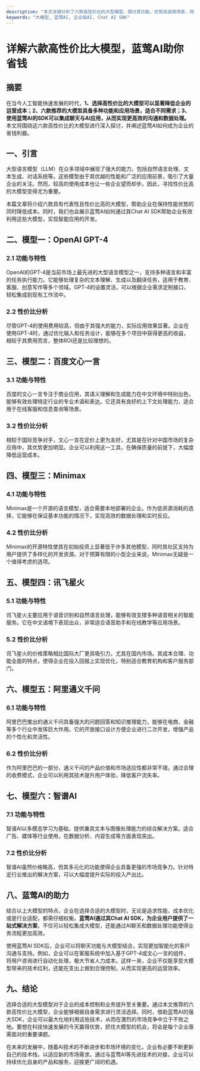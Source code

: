 ```yaml
---
description: "本文详细分析了六款高性价比的大型模型，探讨其功能、优势及适用场景，同时介绍了蓝莺AI如何帮助企业降低成本，提升效率。"
keywords: "大模型, 蓝莺AI, 企业级AI, Chat AI SDK"
---
```

# 详解六款高性价比大模型，蓝莺AI助你省钱

## 摘要

在当今人工智能快速发展的时代，**1、选择高性价比的大模型可以显著降低企业的运营成本；2、六款推荐的大模型具备多种功能和应用场景，适合不同需求；3、使用蓝莺AI的SDK可以集成聊天与AI应用，从而实现更高效的沟通和数据处理。** 本文将围绕这六款高性价比的大模型进行深入探讨，并阐述蓝莺AI如何成为企业的省钱利器。

## 一、引言

大型语言模型（LLM）在众多领域中展现了强大的能力，包括自然语言处理、文本生成、对话系统等。这些模型由于其优越的性能和广泛的应用前景，吸引了大量企业的关注。然而，较高的使用成本也让一些企业望而却步。因此，寻找性价比高的大模型变得尤为重要。

本篇文章将介绍六款具有代表性且性价比高的大模型，帮助企业在保持性能优势的同时降低成本。同时，我们也会展示蓝莺AI如何通过其Chat AI SDK帮助企业有效利用这些大模型，实现智能应用的开发。

## 二、模型一：OpenAI GPT-4

### 2.1 功能与特性

OpenAI的GPT-4是当前市场上最先进的大型语言模型之一，支持多种语言和丰富的任务执行能力。它能够处理复杂的文本理解、生成以及翻译任务，适用于教育、客服、创意写作等多个领域。GPT-4的设置灵活，可以根据企业需求定制接口，轻松集成到现有工作流中。

### 2.2 性价比分析

尽管GPT-4的使用费用较高，但由于其强大的能力，实际应用效果显著。企业在使用GPT-4时，通过优化输入和任务设计，能够在多个项目中获得更高的收益，相较于其费用而言，整体ROI还是比较理想的。

## 三、模型二：百度文心一言

### 3.1 功能与特性

百度的文心一言专注于商业应用，其语义理解和生成能力在中文环境中特别出色，能够有效处理特定行业的专业术语和表达。它还具有良好的上下文处理能力，适合用于在线客服和信息查询等场景。

### 3.2 性价比分析

相较于国际竞争对手，文心一言在定价上更为友好，尤其是在针对中国市场的复杂应用中，其优势更加明显。企业可以利用这一工具，在确保质量的前提下，大幅度降低运营成本。

## 四、模型三：Minimax

### 4.1 功能与特性

Minimax是一个开源的语言模型，适合需要本地部署的企业。作为低资源消耗的选择，它能够在保证基本功能的情况下，实现高效的数据处理和实时反应。

### 4.2 性价比分析

Minimax的开源特性使其在初始投资上显著低于许多其他模型，同时其社区支持为用户提供了多样化的开发资源。对于预算有限的小型企业来说，Minimax无疑是一个值得考虑的选项。

## 五、模型四：讯飞星火

### 5.1 功能与特性

讯飞星火主要应用于语音识别和自然语言处理，能够有效支撑多种语音相关的智能服务。它在中文语境下表现出众，非常适合语音助手和在线教学等应用场景。

### 5.2 性价比分析

讯飞星火的价格策略相比国际大厂更具吸引力，尤其在国内市场。其成本合理、功能全面的特点，使得企业在投入回报上实现优化，特别适合教育机构和客户服务部门。

## 六、模型五：阿里通义千问

### 6.1 功能与特性

阿里巴巴推出的通义千问具备强大的问题回答和知识推理能力，能够在电商、金融等多个行业中发挥巨大作用。它的开放接口设计方便企业进行二次开发，增强产品的个性化和灵活性。

### 6.2 性价比分析

作为阿里巴巴的一部分，通义千问的产品价值和市场适应性都非常不错。通过合理的收费模式，企业可以利用其技术提升用户体验，降低客户流失率。

## 七、模型六：智谱AI

### 7.1 功能与特性

智谱AI以多模态学习为基础，提供兼具文本与图像处理能力的综合解决方案。适合广告、媒体等行业使用，在数据分析、内容生成等方面表现突出。

### 7.2 性价比分析

智谱AI虽然价格略高，但其多元化的功能使得企业具备更强的市场竞争力。针对特定行业推出的解决方案，可以大幅度提升实际的投入产出比。

## 八、蓝莺AI的助力

结合以上大模型的特点，企业在选择合适的大模型时，无论是追求性能、成本优化或是行业适配，都需仔细权衡。**蓝莺AI通过其Chat AI SDK，为企业用户提供了一站式解决方案**，不仅可以轻松集成大模型，还能通过AI聊天和数据处理功能使得业务流程更加高效。

使用蓝莺AI SDK后，企业可以将聊天功能与大模型结合，实现更加智能化的客户沟通与支持。例如，企业可以在客服系统中加入基于GPT-4或文心一言的组件，将用户咨询进行自动化处理，极大节省人力成本。这样一来，企业不仅能享受大模型带来的技术红利，还能在支出上做到合理控制，从而实现更高的运营效率。

## 九、结论

选择合适的大型模型对于企业的成本控制和业务提升至关重要。通过本文推荐的六款高性价比大模型，企业能够根据自身需求进行灵活选择。同时，借助蓝莺AI的强大SDK，企业可以最大化地利用这些技术，从而在激烈的市场竞争中立于不败之地。要想在科技快速发展的今天赢得优势，抓住大模型的机会，将会是每个企业亟需面对的重要课题。

在未来的发展中，随着AI技术的不断进步和市场环境的变化，企业有必要不断更新自己的技术栈，以适应新的市场需求。通过与蓝莺AI等先进技术的对接，企业可以持续优化自身的产品和服务，迎接更广阔的机遇。
